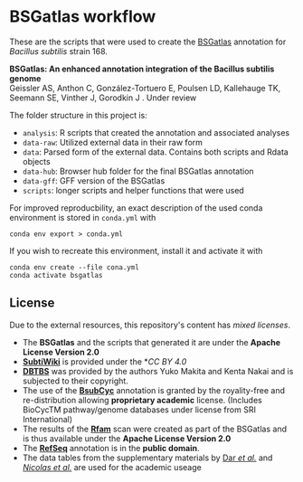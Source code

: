 # BSGatlas workflow

These are the scripts that were used to create the [BSGatlas](https://rth.dk/resources/bsgatlas/)
annotation for *Bacillus subtilis* strain 168.

**BSGatlas: An enhanced annotation integration of the Bacillus subtilis genome**  
Geissler AS, Anthon C, González-Tortuero E, Poulsen LD, Kallehauge TK, Seemann SE, Vinther J, Gorodkin J . Under review 

The folder structure in this project is:

* `analysis`: R scripts that created the annotation and associated analyses
* `data-raw`: Utilized external data in their raw form
* `data`: Parsed form of the external data. Contains both scripts and Rdata objects 
* `data-hub`: Browser hub folder for the final BSGatlas annotation
* `data-gff`: GFF version of the BSGatlas
* `scripts`:  longer scripts and helper functions that were used


For improved reproducbility, an exact description of the used conda environment
is stored in `conda.yml` with

    conda env export > conda.yml

If you wish to recreate this environment, install it and activate it with

    conda env create --file cona.yml
    conda activate bsgatlas


## License

Due to the external resources, this repository's content has *mixed licenses*.

* The **BSGatlas** and the scripts that generated it are under the **Apache License Version 2.0**
* [**SubtiWiki**](http://subtiwiki.uni-goettingen.de) is provided under the **CC BY 4.0*
* [**DBTBS**](http://dbtbs.hgc.jp) was provided by the authors Yuko Makita and Kenta Nakai and is subjected to their copyright.
* The use of the [**BsubCyc**](https://bsubcyc.org) annotation is granted by the royality-free and re-distribution allowing **proprietary academic** license.
  (Includes BioCycTM pathway/genome databases under license from SRI International)
* The results of the [**Rfam**](http://rfam.org) scan were created as part of the BSGatlas and is thus available under the **Apache License Version 2.0**
* The [**RefSeq**](https://www.ncbi.nlm.nih.gov/refseq/) annotation is in the **public domain**.
* The data tables from the supplementary materials by [Dar *et al.*](https://science.sciencemag.org/content/352/6282/aad9822) and [*Nicolas et al.*](https://science.sciencemag.org/content/335/6072/1103) are used for the academic useage
